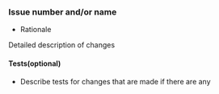 ### Issue number and/or name
- Rationale


Detailed description of changes

#### Tests(optional)
- Describe tests for changes that are made if there are any